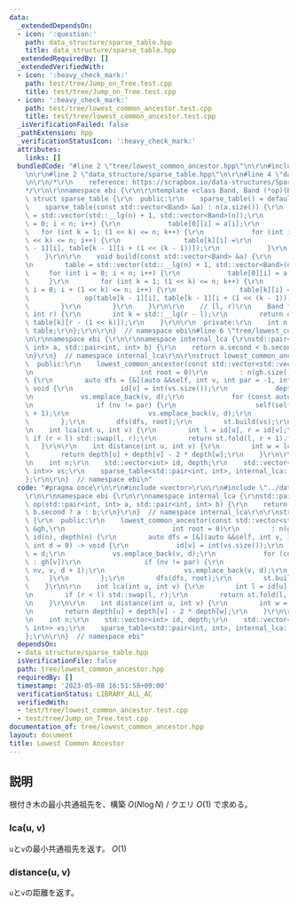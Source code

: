 ```yaml
---
data:
  _extendedDependsOn:
  - icon: ':question:'
    path: data_structure/sparse_table.hpp
    title: data_structure/sparse_table.hpp
  _extendedRequiredBy: []
  _extendedVerifiedWith:
  - icon: ':heavy_check_mark:'
    path: test/tree/Jump_on_Tree.test.cpp
    title: test/tree/Jump_on_Tree.test.cpp
  - icon: ':heavy_check_mark:'
    path: test/tree/lowest_common_ancestor.test.cpp
    title: test/tree/lowest_common_ancestor.test.cpp
  _isVerificationFailed: false
  _pathExtension: hpp
  _verificationStatusIcon: ':heavy_check_mark:'
  attributes:
    links: []
  bundledCode: "#line 2 \"tree/lowest_common_ancestor.hpp\"\n\r\n#include <vector>\r\
    \n\r\n#line 2 \"data_structure/sparse_table.hpp\"\n\r\n#line 4 \"data_structure/sparse_table.hpp\"\
    \n\r\n/*\r\n    reference: https://scrapbox.io/data-structures/Sparse_Table\r\n\
    */\r\n\r\nnamespace ebi {\r\n\r\ntemplate <class Band, Band (*op)(Band, Band)>\
    \ struct sparse_table {\r\n  public:\r\n    sparse_table() = default;\r\n\r\n\
    \    sparse_table(const std::vector<Band> &a) : n(a.size()) {\r\n        table\
    \ = std::vector(std::__lg(n) + 1, std::vector<Band>(n));\r\n        for (int i\
    \ = 0; i < n; i++) {\r\n            table[0][i] = a[i];\r\n        }\r\n     \
    \   for (int k = 1; (1 << k) <= n; k++) {\r\n            for (int i = 0; i + (1\
    \ << k) <= n; i++) {\r\n                table[k][i] =\r\n                    op(table[k\
    \ - 1][i], table[k - 1][i + (1 << (k - 1))]);\r\n            }\r\n        }\r\n\
    \    }\r\n\r\n    void build(const std::vector<Band> &a) {\r\n        n = (int)a.size();\r\
    \n        table = std::vector(std::__lg(n) + 1, std::vector<Band>(n));\r\n   \
    \     for (int i = 0; i < n; i++) {\r\n            table[0][i] = a[i];\r\n   \
    \     }\r\n        for (int k = 1; (1 << k) <= n; k++) {\r\n            for (int\
    \ i = 0; i + (1 << k) <= n; i++) {\r\n                table[k][i] =\r\n      \
    \              op(table[k - 1][i], table[k - 1][i + (1 << (k - 1))]);\r\n    \
    \        }\r\n        }\r\n    }\r\n\r\n    // [l, r)\r\n    Band fold(int l,\
    \ int r) {\r\n        int k = std::__lg(r - l);\r\n        return op(table[k][l],\
    \ table[k][r - (1 << k)]);\r\n    }\r\n\r\n  private:\r\n    int n;\r\n    std::vector<std::vector<Band>>\
    \ table;\r\n};\r\n\r\n}  // namespace ebi\n#line 6 \"tree/lowest_common_ancestor.hpp\"\
    \n\r\nnamespace ebi {\r\n\r\nnamespace internal_lca {\r\nstd::pair<int, int> op(std::pair<int,\
    \ int> a, std::pair<int, int> b) {\r\n    return a.second < b.second ? a : b;\r\
    \n}\r\n}  // namespace internal_lca\r\n\r\nstruct lowest_common_ancestor {\r\n\
    \  public:\r\n    lowest_common_ancestor(const std::vector<std::vector<int>> &gh,\r\
    \n                           int root = 0)\r\n        : n(gh.size()), id(n), depth(n)\
    \ {\r\n        auto dfs = [&](auto &&self, int v, int par = -1, int d = 0) ->\
    \ void {\r\n            id[v] = int(vs.size());\r\n            depth[v] = d;\r\
    \n            vs.emplace_back(v, d);\r\n            for (const auto &nv : gh[v])\r\
    \n                if (nv != par) {\r\n                    self(self, nv, v, d\
    \ + 1);\r\n                    vs.emplace_back(v, d);\r\n                }\r\n\
    \        };\r\n        dfs(dfs, root);\r\n        st.build(vs);\r\n    }\r\n\r\
    \n    int lca(int u, int v) {\r\n        int l = id[u], r = id[v];\r\n       \
    \ if (r < l) std::swap(l, r);\r\n        return st.fold(l, r + 1).first;\r\n \
    \   }\r\n\r\n    int distance(int u, int v) {\r\n        int w = lca(u, v);\r\n\
    \        return depth[u] + depth[v] - 2 * depth[w];\r\n    }\r\n\r\n  private:\r\
    \n    int n;\r\n    std::vector<int> id, depth;\r\n    std::vector<std::pair<int,\
    \ int>> vs;\r\n    sparse_table<std::pair<int, int>, internal_lca::op> st;\r\n\
    };\r\n\r\n}  // namespace ebi\n"
  code: "#pragma once\r\n\r\n#include <vector>\r\n\r\n#include \"../data_structure/sparse_table.hpp\"\
    \r\n\r\nnamespace ebi {\r\n\r\nnamespace internal_lca {\r\nstd::pair<int, int>\
    \ op(std::pair<int, int> a, std::pair<int, int> b) {\r\n    return a.second <\
    \ b.second ? a : b;\r\n}\r\n}  // namespace internal_lca\r\n\r\nstruct lowest_common_ancestor\
    \ {\r\n  public:\r\n    lowest_common_ancestor(const std::vector<std::vector<int>>\
    \ &gh,\r\n                           int root = 0)\r\n        : n(gh.size()),\
    \ id(n), depth(n) {\r\n        auto dfs = [&](auto &&self, int v, int par = -1,\
    \ int d = 0) -> void {\r\n            id[v] = int(vs.size());\r\n            depth[v]\
    \ = d;\r\n            vs.emplace_back(v, d);\r\n            for (const auto &nv\
    \ : gh[v])\r\n                if (nv != par) {\r\n                    self(self,\
    \ nv, v, d + 1);\r\n                    vs.emplace_back(v, d);\r\n           \
    \     }\r\n        };\r\n        dfs(dfs, root);\r\n        st.build(vs);\r\n\
    \    }\r\n\r\n    int lca(int u, int v) {\r\n        int l = id[u], r = id[v];\r\
    \n        if (r < l) std::swap(l, r);\r\n        return st.fold(l, r + 1).first;\r\
    \n    }\r\n\r\n    int distance(int u, int v) {\r\n        int w = lca(u, v);\r\
    \n        return depth[u] + depth[v] - 2 * depth[w];\r\n    }\r\n\r\n  private:\r\
    \n    int n;\r\n    std::vector<int> id, depth;\r\n    std::vector<std::pair<int,\
    \ int>> vs;\r\n    sparse_table<std::pair<int, int>, internal_lca::op> st;\r\n\
    };\r\n\r\n}  // namespace ebi"
  dependsOn:
  - data_structure/sparse_table.hpp
  isVerificationFile: false
  path: tree/lowest_common_ancestor.hpp
  requiredBy: []
  timestamp: '2023-05-08 16:51:58+09:00'
  verificationStatus: LIBRARY_ALL_AC
  verifiedWith:
  - test/tree/lowest_common_ancestor.test.cpp
  - test/tree/Jump_on_Tree.test.cpp
documentation_of: tree/lowest_common_ancestor.hpp
layout: document
title: Lowest Common Ancestor
---
```


## 説明

根付き木の最小共通祖先を、構築 $O(N\log N)$ / クエリ $O(1)$ で求める。

### lca(u, v)

`u`と`v`の最小共通祖先を返す。 $O(1)$

### distance(u, v)

`u`と`v`の距離を返す。